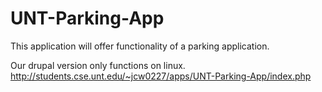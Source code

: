 UNT-Parking-App
===============

This application will offer functionality of a parking application.

Our drupal version only functions on linux.
http://students.cse.unt.edu/~jcw0227/apps/UNT-Parking-App/index.php
